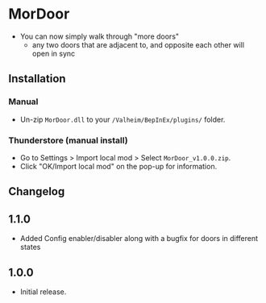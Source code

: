 # MorDoor

  * You can now simply walk through "more doors"
      * any two doors that are adjacent to, and opposite each other will open in sync

## Installation

### Manual

  * Un-zip `MorDoor.dll` to your `/Valheim/BepInEx/plugins/` folder.

### Thunderstore (manual install)

  * Go to Settings > Import local mod > Select `MorDoor_v1.0.0.zip`.
  * Click "OK/Import local mod" on the pop-up for information.

## Changelog

## 1.1.0

  * Added Config enabler/disabler along with a bugfix for doors in different states

## 1.0.0

  * Initial release.